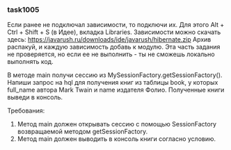 
### task1005

Если ранее не подключал зависимости, то подключи их. Для этого Alt + Ctrl + Shift + S (в Идее), вкладка Libraries.
Зависимости можно скачать здесь: https://javarush.ru/downloads/ide/javarush/hibernate.zip
Архив распакуй, и каждую зависимость добавь к модулю.
Эта часть задания не проверяется, но если ее не выполнить - ты не сможешь локально выполнять код.

В методе main получи сессию из MySessionFactory.getSessionFactory().
Напиши запрос на hql для получения книг из таблицы book,
у которых full_name автора Mark Twain и name издателя Фолио.
Полученные книги выведи в консоль.


Требования:
1.	Метод main должен открывать сессию с помощью SessionFactory возвращаемой методом getSessionFactory.
2.	Метод main должен выводить в консоль книги согласно условию.


